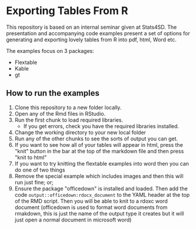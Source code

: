 # Exporting Tables From R
This repository is based on an internal seminar given at Stats4SD. The presentation and accompanying code examples present a set of options for generating and exporting lovely tables from R into pdf, html, Word etc.

The examples focus on 3 packages:
 - Flextable
 - Kable
 - gt

## How to run the examples

1. Clone this repository to a new folder locally.
2. Open any of the Rmd files in RStudio.
3. Run the first chunk to load required libraries.
    - If you get errors, check you have the required libraries installed.
4. Change the working directory to your new local folder
5. Run any of the other chunks to see the sorts of output you can get.
6. If you want to see how all of your tables will appear in html, press the "knit" button in the bar at the top of the markdown file and then press "knit to html"
7. If you want to try knitting the flextable examples into word then you can do one of two things
8. Remove the special example which includes images and then this will run just fine; or;
9. Ensure the package "officedown" is installed and loaded. Then add the code `output::officedown:rdocx_document` to the YAML header at the top of the RMD script. Then you will be able to knit to a rdoxc word document (officedown is used to format word documents from rmakdown, this is just the name of the output type it creates but it will just open a normal document in microsoft word)

